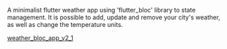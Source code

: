 A minimalist flutter weather app using 'flutter_bloc' library to state management. It is possible to add, update and remove your city's weather, as well as change the temperature units.


[weather_bloc_app_v2_1](https://user-images.githubusercontent.com/86973277/144877169-33c95082-d280-4748-b5ad-81b5d960ff63.gif)
